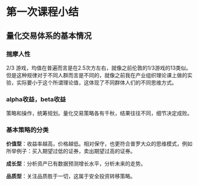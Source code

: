# 第一次课程小结

## 量化交易体系的基本情况

### 揣摩人性


$2/3$ 游戏，均值在普遍而言是在2.5次方左右，就像之前伦敦的$1/3$游戏的13类似。
但是这种规律对于不同人群而言是不同的，就像之前我在产业组织理论课上做的实验，实际要小于这个所谓理论值，这体现了不同群体人们的不同思维方式。




### alpha收益，beta收益



策略和操作，统筹规划。量化交易策略各有千秋，结果往往不同，细节决定成败。



### 基本策略的分类

**价值型**：收益率越高，价格越低。相对保守，也更符合普罗大众的思维模式，例如所举例子：买入期望过低的证券，卖出期望过高的证券。

**成长型**：分析资产已有数据预测增长水平，分析未来的走势。

**品质型**：关注品质胜于一切，这属于安全投资转移策略。